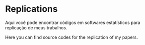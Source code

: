 # Replications

Aqui você pode encontrar códigos em softwares estatísticos para replicação de meus trabalhos.

Here you can find source codes for the replication of my papers.